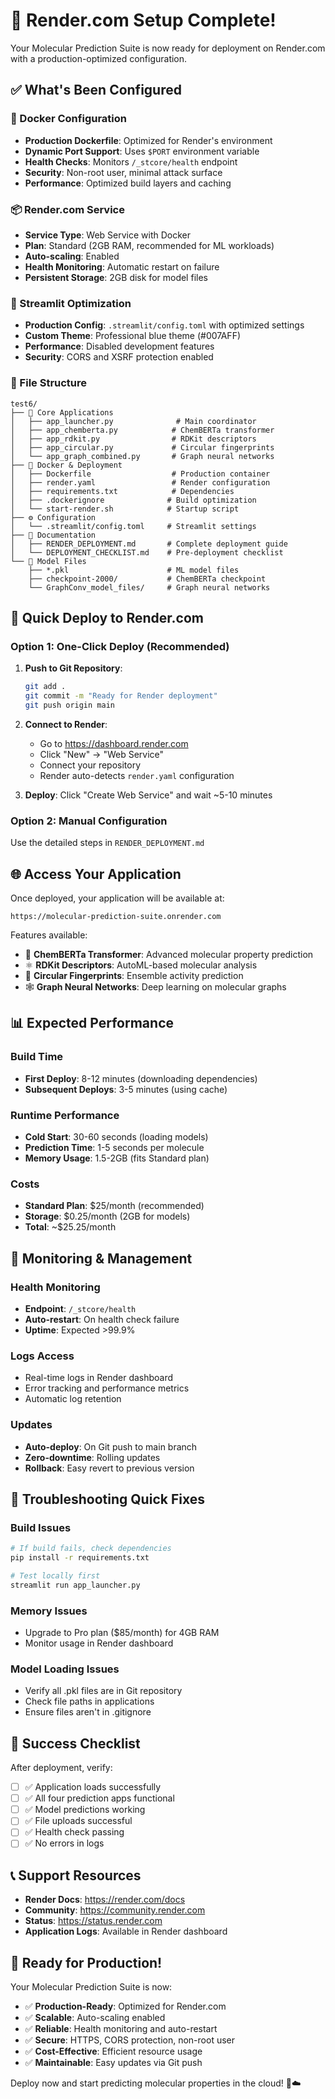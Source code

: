 # 🚀 Render.com Setup Complete!

Your Molecular Prediction Suite is now ready for deployment on Render.com with a production-optimized configuration.

## ✅ What's Been Configured

### 🐳 Docker Configuration
- **Production Dockerfile**: Optimized for Render's environment
- **Dynamic Port Support**: Uses `$PORT` environment variable
- **Health Checks**: Monitors `/_stcore/health` endpoint
- **Security**: Non-root user, minimal attack surface
- **Performance**: Optimized build layers and caching

### 📦 Render.com Service
- **Service Type**: Web Service with Docker
- **Plan**: Standard (2GB RAM, recommended for ML workloads)
- **Auto-scaling**: Enabled
- **Health Monitoring**: Automatic restart on failure
- **Persistent Storage**: 2GB disk for model files

### 🎨 Streamlit Optimization
- **Production Config**: `.streamlit/config.toml` with optimized settings
- **Custom Theme**: Professional blue theme (#007AFF)
- **Performance**: Disabled development features
- **Security**: CORS and XSRF protection enabled

### 📁 File Structure
```
test6/
├── 🎯 Core Applications
│   ├── app_launcher.py              # Main coordinator
│   ├── app_chemberta.py            # ChemBERTa transformer
│   ├── app_rdkit.py                # RDKit descriptors
│   ├── app_circular.py             # Circular fingerprints
│   └── app_graph_combined.py       # Graph neural networks
├── 🐳 Docker & Deployment  
│   ├── Dockerfile                  # Production container
│   ├── render.yaml                 # Render configuration
│   ├── requirements.txt            # Dependencies
│   ├── .dockerignore              # Build optimization
│   └── start-render.sh            # Startup script
├── ⚙️ Configuration
│   └── .streamlit/config.toml     # Streamlit settings
├── 📖 Documentation
│   ├── RENDER_DEPLOYMENT.md       # Complete deployment guide
│   └── DEPLOYMENT_CHECKLIST.md    # Pre-deployment checklist
└── 🧬 Model Files
    ├── *.pkl                      # ML model files
    ├── checkpoint-2000/           # ChemBERTa checkpoint
    └── GraphConv_model_files/     # Graph neural networks
```

## 🚀 Quick Deploy to Render.com

### Option 1: One-Click Deploy (Recommended)
1. **Push to Git Repository**:
   ```bash
   git add .
   git commit -m "Ready for Render deployment"
   git push origin main
   ```

2. **Connect to Render**:
   - Go to https://dashboard.render.com
   - Click "New" → "Web Service"
   - Connect your repository
   - Render auto-detects `render.yaml` configuration

3. **Deploy**: Click "Create Web Service" and wait ~5-10 minutes

### Option 2: Manual Configuration
Use the detailed steps in `RENDER_DEPLOYMENT.md`

## 🌐 Access Your Application

Once deployed, your application will be available at:
```
https://molecular-prediction-suite.onrender.com
```

Features available:
- 🧪 **ChemBERTa Transformer**: Advanced molecular property prediction
- ⚛️ **RDKit Descriptors**: AutoML-based molecular analysis  
- 🔄 **Circular Fingerprints**: Ensemble activity prediction
- 🕸️ **Graph Neural Networks**: Deep learning on molecular graphs

## 📊 Expected Performance

### Build Time
- **First Deploy**: 8-12 minutes (downloading dependencies)
- **Subsequent Deploys**: 3-5 minutes (using cache)

### Runtime Performance
- **Cold Start**: 30-60 seconds (loading models)
- **Prediction Time**: 1-5 seconds per molecule
- **Memory Usage**: 1.5-2GB (fits Standard plan)

### Costs
- **Standard Plan**: $25/month (recommended)
- **Storage**: $0.25/month (2GB for models)
- **Total**: ~$25.25/month

## 🔧 Monitoring & Management

### Health Monitoring
- **Endpoint**: `/_stcore/health`
- **Auto-restart**: On health check failure
- **Uptime**: Expected >99.9%

### Logs Access
- Real-time logs in Render dashboard
- Error tracking and performance metrics
- Automatic log retention

### Updates
- **Auto-deploy**: On Git push to main branch
- **Zero-downtime**: Rolling updates
- **Rollback**: Easy revert to previous version

## 🚨 Troubleshooting Quick Fixes

### Build Issues
```bash
# If build fails, check dependencies
pip install -r requirements.txt

# Test locally first
streamlit run app_launcher.py
```

### Memory Issues
- Upgrade to Pro plan ($85/month) for 4GB RAM
- Monitor usage in Render dashboard

### Model Loading Issues
- Verify all .pkl files are in Git repository
- Check file paths in applications
- Ensure files aren't in .gitignore

## 🎯 Success Checklist

After deployment, verify:
- [ ] ✅ Application loads successfully
- [ ] ✅ All four prediction apps functional
- [ ] ✅ Model predictions working
- [ ] ✅ File uploads successful
- [ ] ✅ Health check passing
- [ ] ✅ No errors in logs

## 📞 Support Resources

- **Render Docs**: https://render.com/docs
- **Community**: https://community.render.com  
- **Status**: https://status.render.com
- **Application Logs**: Available in Render dashboard

## 🎉 Ready for Production!

Your Molecular Prediction Suite is now:
- ✅ **Production-Ready**: Optimized for Render.com
- ✅ **Scalable**: Auto-scaling enabled  
- ✅ **Reliable**: Health monitoring and auto-restart
- ✅ **Secure**: HTTPS, CORS protection, non-root user
- ✅ **Cost-Effective**: Efficient resource usage
- ✅ **Maintainable**: Easy updates via Git push

Deploy now and start predicting molecular properties in the cloud! 🧬☁️
